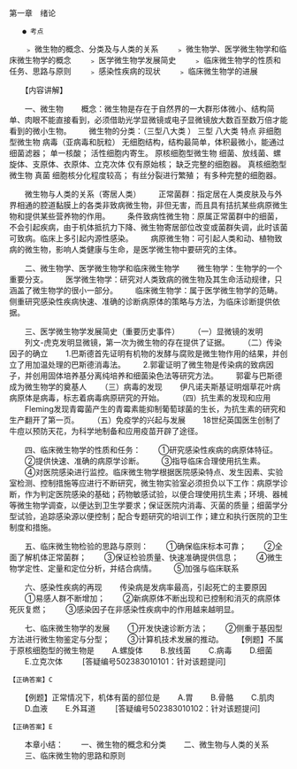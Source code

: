 第一章　绪论
 
 	　　● 考点
　　﹥ 微生物的概念、分类及与人类的关系
　　﹥ 微生物学、医学微生物学和临床微生物学的概念
　　﹥ 医学微生物学发展简史
　　﹥ 临床微生物学的性质和任务、思路与原则
　　﹥ 感染性疾病的现状
　　﹥ 临床微生物学的进展

　　【内容讲解】

　　一、微生物
　　概念：微生物是存在于自然界的一大群形体微小、结构简单、肉眼不能直接看到，必须借助光学显微镜或电子显微镜放大数百至数万倍才能看到的微小生物。
　　微生物的分类：（三型八大类 ）
三型	八大类	特点
非细胞型微生物	病毒（亚病毒和朊粒）	无细胞结构，结构最简单，体积最微小，能通过细菌滤器；
单一核酸；
活性细胞内寄生。
原核细胞型微生物	细菌、放线菌、螺旋体、支原体、衣原体、立克次体	仅有原始核；
缺乏完整的细胞器。
真核细胞型微生物	真菌	细胞核分化程度较高；
有丝分裂进行繁殖；
有多种完整的细胞器。

　　微生物与人类的关系（寄居人类）
　　正常菌群：指定居在人类皮肤及与外界相通的腔道黏膜上的各类非致病微生物，非但无害，而且具有拮抗某些病原微生物和提供某些营养物的作用。
　　条件致病性微生物：原属正常菌群中的细菌，不会引起疾病，由于机体抵抗力下降、微生物寄居部位改变或菌群失调，此时该菌可致病。临床上多引起内源性感染。
　　病原微生物：可引起人类和动、植物致病的微生物，影响人类健康与生命，是医学微生物中要研究的主体。

　　二、微生物学、医学微生物学和临床微生物学
　　微生物学：生物学的一个重要分支。
　　医学微生物学：研究对人类致病的微生物及其生命活动规律，只涵盖了微生物学的很小一部分。
　　临床微生物学：属于医学微生物学的范畴。侧重研究感染性疾病快速、准确的诊断病原体的策略与方法，为临床诊断提供依据。

　　三、医学微生物学发展简史（重要历史事件）
　　（一）显微镜的发明
　　列文-虎克发明显微镜，第一次为微生物的存在提供了证据。
　　（二）传染因子的确立
　　1.巴斯德首先证明有机物的发酵与腐败是微生物作用的结果，并创立了用加温处理的巴斯德消毒法。
　　2.郭霍证明了微生物是传染病的致病因子，并创用固体培养基分离纯培养和细菌染色法等研究方法。
　　郭霍与巴斯德成为微生物学的奠基人
　　（三）病毒的发现 
　　伊凡诺夫斯基证明烟草花叶病病原体是病毒，标志着病毒病原研究的开始。
　　（四）抗生素的发现和应用
　　Fleming发现青霉菌产生的青霉素能抑制葡萄球菌的生长，为抗生素的研究和生产翻开了第一页。
　　（五）免疫学的兴起与发展
　　18世纪英国医生创制了牛痘以预防天花，为科学地制备和应用疫苗开辟了途径。

　　四、临床微生物学的性质和任务：
　　①研究感染性疾病的病原体特征。
　　②提供快速、准确的病原学诊断。
　　③指导临床合理使用抗生素。
　　④对医院感染进行监控。临床微生物学根据医院感染特点、发生因素、实验室检测、控制措施等应进行不断研究，微生物实验室必须担负以下工作：病原学诊断，作为判定医院感染的基础；药物敏感试验，以便合理使用抗生素；环境、器械等微生物学调查，以便达到卫生学要求；保证医院内消毒、灭菌的质量；细菌学分型试验，追踪感染源以便控制；配合专题研究的培训工作；建立和执行医院的卫生制度和措施。

　　五、临床微生物检验的思路与原则：
　　①确保临床标本可靠；
　　②全面了解机体正常菌群；
　　③保证检验质量、快速准确提供信息；
　　④微生物学定性、定量和定位分析，并结合病情。
　　⑤加强与临床联系

　　六、感染性疾病的再现
　　传染病是发病率最高，引起死亡的主要原因
　　①易感人群不断增加；
　　②新病原体不断出现和已控制和消灭的病原体死灰复燃；
　　③感染因子在非感染性疾病中的作用越来越明显。

　　七、临床微生物学的发展
　　①开发快速诊断方法；
　　②侧重于基因型方法进行微生物鉴定与分型；
　　③计算机技术发展的推动。
　　【例题】不属于原核细胞型的微生物是
　　A.螺旋体
　　B.放线菌
　　C.病毒
　　D.细菌
　　E.立克次体
　　 [答疑编号502383010101：针对该题提问]
	 
 	 
	【正确答案】C

	

　　【例题】正常情况下，机体有菌的部位是
　　A.胃
　　B.骨骼
　　C.肌肉
　　D.血液
　　E.外耳道
　　 [答疑编号502383010102：针对该题提问]
	 
 	 
	【正确答案】E

	


　　本章小结：
　　一、微生物的概念和分类
　　二、微生物与人类的关系
　　三、临床微生物的思路和原则	 


